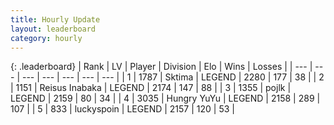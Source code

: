 ```yaml
---
title: Hourly Update
layout: leaderboard
category: hourly
---
```


{: .leaderboard}
| Rank | LV | Player | Division | Elo | Wins | Losses |
| --- | --- | --- | --- | --- | --- | --- |
| <span data-change="0">1</span> | 1787 | <span title="ID: 353063">Sktima</span> | LEGEND | <span data-change="0">2280</span> | <span data-change="0">177</span> | <span data-change="0">38</span> |
| <span data-change="0">2</span> | 1151 | <span title="ID: 451068">Reisus Inabaka</span> | LEGEND | <span data-change="0">2174</span> | <span data-change="0">147</span> | <span data-change="0">88</span> |
| <span data-change="1">3</span> | 1355 | <span title="ID: 4783">pojlk</span> | LEGEND | <span data-change="0">2159</span> | <span data-change="0">80</span> | <span data-change="0">34</span> |
| <span data-change="-1">4</span> | 3035 | <span title="ID: 164871">Hungry YuYu</span> | LEGEND | <span data-change="-7">2158</span> | <span data-change="1">289</span> | <span data-change="1">107</span> |
| <span data-change="0">5</span> | 833 | <span title="ID: 512212">luckyspoin</span> | LEGEND | <span data-change="0">2157</span> | <span data-change="0">120</span> | <span data-change="0">53</span> |